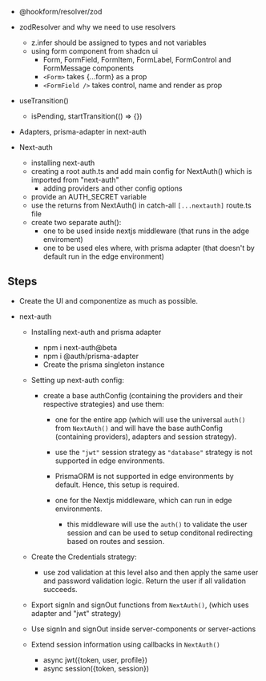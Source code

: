 - @hookform/resolver/zod

- zodResolver and why we need to use resolvers

  - z.infer should be assigned to types and not variables
  - using form component from shadcn ui
    - Form, FormField, FormItem, FormLabel, FormControl and FormMessage components
    - `<Form>` takes {...form} as a prop
    - `<FormField />` takes control, name and render as prop

- useTransition()

  - isPending, startTransition(() => {})

- Adapters, prisma-adapter in next-auth

- Next-auth

  - installing next-auth
  - creating a root auth.ts and add main config for NextAuth() which is imported from "next-auth"
    - adding providers and other config options
  - provide an AUTH_SECRET variable
  - use the returns from NextAuth() in catch-all `[...nextauth]` route.ts file
  - create two separate auth():
    - one to be used inside nextjs middleware (that runs in the adge enviroment)
    - one to be used eles where, with prisma adapter (that doesn't by default run in the edge environment)

## Steps

- Create the UI and componentize as much as possible.

- next-auth

  - Installing next-auth and prisma adapter

    - npm i next-auth@beta
    - npm i @auth/prisma-adapter
    - Create the prisma singleton instance

  - Setting up next-auth config:

    - create a base authConfig (containing the providers and their respective strategies) and use them:

      - one for the entire app (which will use the universal `auth()` from `NextAuth()` and will have the base authConfig (containing providers), adapters and session strategy).
      - use the `"jwt"` session strategy as `"database"` strategy is not supported in edge environments.
      - PrismaORM is not supported in edge environments by default. Hence, this setup is required.

      - one for the Nextjs middleware, which can run in edge environments.
        - this middleware will use the `auth()` to validate the user session and can be used to setup conditonal redirecting based on routes and session.

  - Create the Credentials strategy:

    - use zod validation at this level also and then apply the same user and password validation logic. Return the user if all validation succeeds.

  - Export signIn and signOut functions from `NextAuth()`, (which uses adapter and "jwt" strategy)

  - Use signIn and signOut inside server-components or server-actions

  - Extend session information using callbacks in `NextAuth()`
    - async jwt({token, user, profile})
    - async session({token, session})
